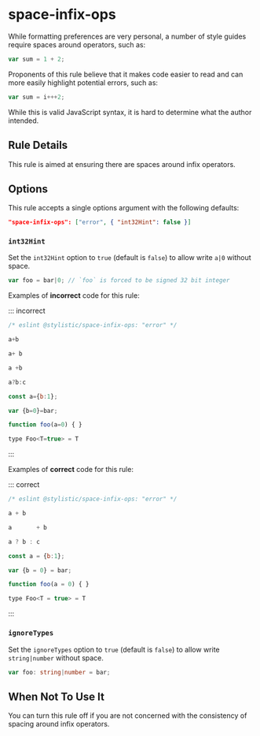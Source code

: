 ---
---

# space-infix-ops

While formatting preferences are very personal, a number of style guides require spaces around operators, such as:

```js
var sum = 1 + 2;
```

Proponents of this rule believe that it makes code easier to read and can more easily highlight potential errors, such as:

```js
var sum = i+++2;
```

While this is valid JavaScript syntax, it is hard to determine what the author intended.

## Rule Details

This rule is aimed at ensuring there are spaces around infix operators.

## Options

This rule accepts a single options argument with the following defaults:

```json
"space-infix-ops": ["error", { "int32Hint": false }]
```

### `int32Hint`

Set the `int32Hint` option to `true` (default is `false`) to allow write `a|0` without space.

```js
var foo = bar|0; // `foo` is forced to be signed 32 bit integer
```

Examples of **incorrect** code for this rule:

::: incorrect

```js
/* eslint @stylistic/space-infix-ops: "error" */

a+b

a+ b

a +b

a?b:c

const a={b:1};

var {b=0}=bar;

function foo(a=0) { }

type Foo<T=true> = T
```

:::

Examples of **correct** code for this rule:

::: correct

```js
/* eslint @stylistic/space-infix-ops: "error" */

a + b

a       + b

a ? b : c

const a = {b:1};

var {b = 0} = bar;

function foo(a = 0) { }

type Foo<T = true> = T
```

:::

### `ignoreTypes`

Set the `ignoreTypes` option to `true` (default is `false`) to allow write `string|number` without space.

```ts
var foo: string|number = bar;
```

## When Not To Use It

You can turn this rule off if you are not concerned with the consistency of spacing around infix operators.
